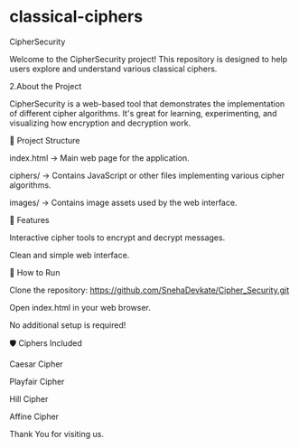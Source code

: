 # classical-ciphers

CipherSecurity

Welcome to the CipherSecurity project! This repository is designed to help users explore and understand various classical ciphers.

2.About the Project

CipherSecurity is a web-based tool that demonstrates the implementation of different cipher algorithms. It's great for learning, experimenting, and visualizing how encryption and decryption work.

📁 Project Structure

index.html → Main web page for the application.

ciphers/ → Contains JavaScript or other files implementing various cipher algorithms.

images/ → Contains image assets used by the web interface.

🚀 Features

Interactive cipher tools to encrypt and decrypt messages.

Clean and simple web interface.

🔧 How to Run

Clone the repository:
https://github.com/SnehaDevkate/Cipher_Security.git

Open index.html in your web browser.

No additional setup is required!

🛡️ Ciphers Included

Caesar Cipher

Playfair Cipher

Hill Cipher

Affine Cipher

Thank You for visiting us.
